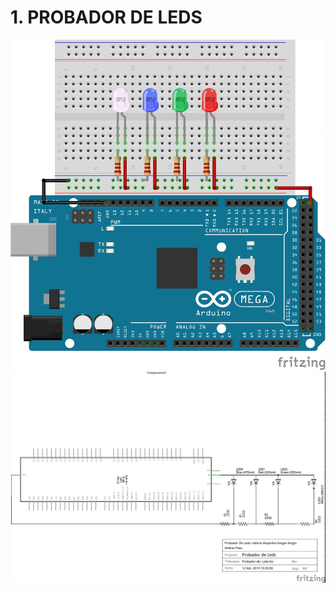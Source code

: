 # 1. PROBADOR DE LEDS

![1](https://github.com/valeria1178/1.PROYECTO-/blob/master/imagenes/probador%20de%20led%20protoboard.jpg)
![1](https://github.com/valeria1178/1.PROYECTO-/blob/master/imagenes/probador%20de%20led.jpg)
